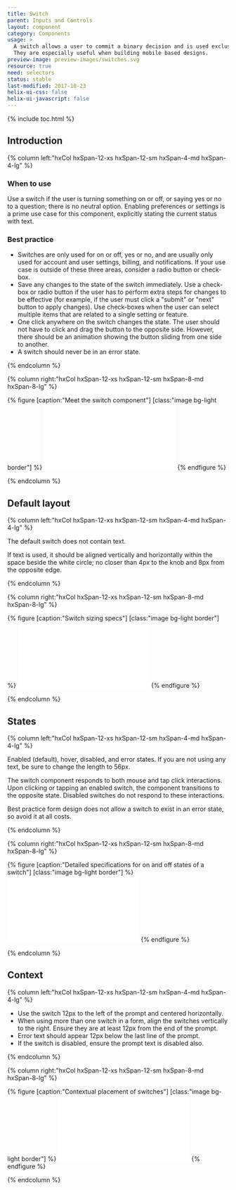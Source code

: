 ```yaml
---
title: Switch
parent: Inputs and Controls
layout: component
category: Components
usage: >
  A switch allows a user to commit a binary decision and is used exclusively or yes or no, and on or off decisions.
  They are especially useful when building mobile based designs.
preview-image: preview-images/switches.svg
resource: true
need: selectors
status: stable
last-modified: 2017-10-23
helix-ui-css: false
helix-ui-javascript: false
---
```


{% include toc.html %}

<section class="static-section" markdown="1">

## Introduction

<div class="hxRow"  markdown="1">

{% column left:"hxCol hxSpan-12-xs hxSpan-12-sm hxSpan-4-md hxSpan-4-lg" %}

### When to use

Use a switch if the user is turning something on or off, or saying yes or no to a question; there is no neutral option. Enabling preferences or settings is a prime use case for this component, explicitly stating the current status with text.

### Best practice

- Switches are only used for on or off, yes or no, and are usually only used for account and user settings, billing, and notifications. If your use case is outside of these three areas, consider a radio button or check-box.
- Save any changes to the state of the switch immediately. Use a check-box or radio button if the user has to perform extra steps for changes to be effective (for example, if the user must click a "submit" or "next" button to apply changes). Use check-boxes when the user can select multiple items that are related to a single setting or feature.
- One click anywhere on the switch changes the state. The user should not have to click and drag the button to the opposite side. However, there should be an animation showing the button sliding from one side to another.
- A switch should never be in an error state.

{% endcolumn %}

{% column right:"hxCol hxSpan-12-xs hxSpan-12-sm hxSpan-8-md hxSpan-8-lg" %}

{% figure [caption:"Meet the switch component"] [class:"image bg-light border"] %}
<embed src="{{site.url}}/assets/images/components/inputs-and-controls/switches/switch-hero.svg"/>
{% endfigure %}

{% endcolumn %}

</div>

</section>

<section class="static-section" markdown="1">

## Default layout

<div class="hxRow"  markdown="1">

{% column left:"hxCol hxSpan-12-xs hxSpan-12-sm hxSpan-4-md hxSpan-4-lg" %}

The default switch does not contain text.

If text is used, it should be aligned vertically and horizontally within the space beside the white circle; no closer than 4px to the knob and 8px from the opposite edge.

{% endcolumn %}

{% column right:"hxCol hxSpan-12-xs hxSpan-12-sm hxSpan-8-md hxSpan-8-lg" %}

{% figure [caption:"Switch sizing specs"] [class:"image bg-light border"] %}
<embed src="{{site.url}}/assets/images/components/inputs-and-controls/switches/switch-default-layout.svg"/>
{% endfigure %}

{% endcolumn %}

</div>

</section>

<section class="static-section" markdown="1">

## States

<div class="hxRow"  markdown="1">

{% column left:"hxCol hxSpan-12-xs hxSpan-12-sm hxSpan-4-md hxSpan-4-lg" %}

Enabled (default), hover, disabled, and error states. If you are not using any text, be sure to change the length to 56px.

The switch component responds to both mouse and tap click interactions. Upon clicking or tapping an enabled switch, the component transitions to the opposite state. Disabled switches do not respond to these interactions.

Best practice form design does not allow a switch to exist in an error state, so avoid it at all costs.

{% endcolumn %}

{% column right:"hxCol hxSpan-12-xs hxSpan-12-sm hxSpan-8-md hxSpan-8-lg" %}

{% figure [caption:"Detailed specifications for on and off states of a switch"] [class:"image bg-light border"] %}
<embed src="{{site.url}}/assets/images/components/inputs-and-controls/switches/switch-states.svg"/>
{% endfigure %}

{% endcolumn %}

</div>

</section>

<section class="static-section" markdown="1">

## Context

<div class="hxRow"  markdown="1">

{% column left:"hxCol hxSpan-12-xs hxSpan-12-sm hxSpan-4-md hxSpan-4-lg" %}

- Use the switch 12px to the left of the prompt and centered horizontally.
- When using more than one switch in a form, align the switches vertically to the right. Ensure they are at least 12px from the end of the prompt.
- Error text should appear 12px below the last line of the prompt.
- If the switch is disabled, ensure the prompt text is disabled also.

{% endcolumn %}

{% column right:"hxCol hxSpan-12-xs hxSpan-12-sm hxSpan-8-md hxSpan-8-lg" %}

{% figure [caption:"Contextual placement of switches"] [class:"image bg-light border"] %}
<embed src="{{site.url}}/assets/images/components/inputs-and-controls/switches/switch-context.svg"/>
{% endfigure %}

{% endcolumn %}

</div>

</section>
